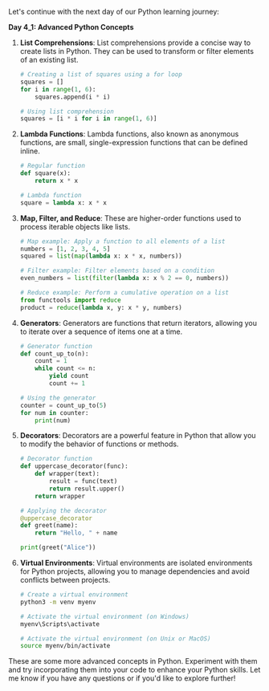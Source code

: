 Let's continue with the next day of our Python learning journey:

**Day 4_1: Advanced Python Concepts**

1. **List Comprehensions**: List comprehensions provide a concise way to create lists in Python. They can be used to transform or filter elements of an existing list.

   ```python
   # Creating a list of squares using a for loop
   squares = []
   for i in range(1, 6):
       squares.append(i * i)

   # Using list comprehension
   squares = [i * i for i in range(1, 6)]
   ```

2. **Lambda Functions**: Lambda functions, also known as anonymous functions, are small, single-expression functions that can be defined inline.

   ```python
   # Regular function
   def square(x):
       return x * x

   # Lambda function
   square = lambda x: x * x
   ```

3. **Map, Filter, and Reduce**: These are higher-order functions used to process iterable objects like lists.

   ```python
   # Map example: Apply a function to all elements of a list
   numbers = [1, 2, 3, 4, 5]
   squared = list(map(lambda x: x * x, numbers))

   # Filter example: Filter elements based on a condition
   even_numbers = list(filter(lambda x: x % 2 == 0, numbers))

   # Reduce example: Perform a cumulative operation on a list
   from functools import reduce
   product = reduce(lambda x, y: x * y, numbers)
   ```

4. **Generators**: Generators are functions that return iterators, allowing you to iterate over a sequence of items one at a time.

   ```python
   # Generator function
   def count_up_to(n):
       count = 1
       while count <= n:
           yield count
           count += 1

   # Using the generator
   counter = count_up_to(5)
   for num in counter:
       print(num)
   ```

5. **Decorators**: Decorators are a powerful feature in Python that allow you to modify the behavior of functions or methods.

   ```python
   # Decorator function
   def uppercase_decorator(func):
       def wrapper(text):
           result = func(text)
           return result.upper()
       return wrapper

   # Applying the decorator
   @uppercase_decorator
   def greet(name):
       return "Hello, " + name

   print(greet("Alice"))
   ```

6. **Virtual Environments**: Virtual environments are isolated environments for Python projects, allowing you to manage dependencies and avoid conflicts between projects.

   ```bash
   # Create a virtual environment
   python3 -m venv myenv

   # Activate the virtual environment (on Windows)
   myenv\Scripts\activate

   # Activate the virtual environment (on Unix or MacOS)
   source myenv/bin/activate
   ```

These are some more advanced concepts in Python. Experiment with them and try incorporating them into your code to enhance your Python skills. Let me know if you have any questions or if you'd like to explore further!
